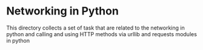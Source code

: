 # Networking in Python

This directory collects a set of task that are related to the networking in python and calling and using HTTP methods via urllib and requests modules in python